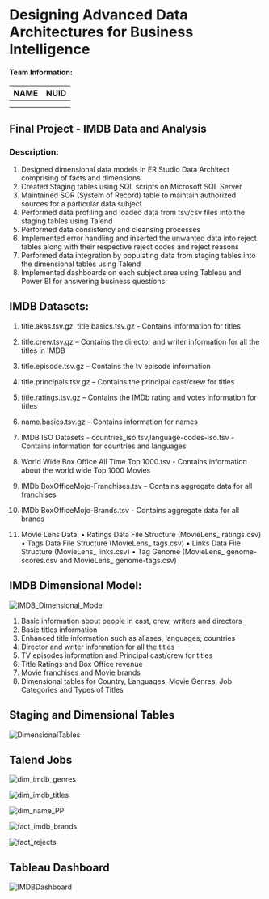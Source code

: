 # Designing Advanced Data Architectures for Business Intelligence

#### Team Information:

| NAME              |     NUID        |
|------------------ |-----------------|
|                   |                 |
|                   |                 |

## Final Project  - IMDB Data and Analysis

### Description:

1. Designed dimensional data models in ER Studio Data Architect comprising of facts and dimensions
2. Created Staging tables using SQL scripts on Microsoft SQL Server
3. Maintained SOR (System of Record) table to maintain authorized sources for a particular data subject
4. Performed data profiling and loaded data from tsv/csv files into the staging tables using Talend
5. Performed data consistency and cleansing processes
6. Implemented error handling and inserted the unwanted data into reject tables along with their respective reject codes and reject reasons
7. Performed data integration by populating data from staging tables into the dimensional tables using Talend
8. Implemented dashboards on each subject area using Tableau and Power BI for answering business questions

## IMDB Datasets:

1. title.akas.tsv.gz, title.basics.tsv.gz - Contains information for titles

2. title.crew.tsv.gz – Contains the director and writer information for all the titles in IMDB

3. title.episode.tsv.gz – Contains the tv episode information

4. title.principals.tsv.gz – Contains the principal cast/crew for titles

5. title.ratings.tsv.gz – Contains the IMDb rating and votes information for titles

6. name.basics.tsv.gz – Contains information for names

7. IMDB ISO Datasets - countries_iso.tsv,language-codes-iso.tsv - Contains information for countries and languages

8. World Wide Box Office All Time Top 1000.tsv - Contains information about the world wide Top 1000 Movies

9. IMDb BoxOfficeMojo-Franchises.tsv – Contains aggregate data for all franchises

10. IMDb BoxOfficeMojo-Brands.tsv - Contains aggregate data for all brands

11. Movie Lens Data:
• Ratings Data File Structure (MovieLens_ ratings.csv)
• Tags Data File Structure (MovieLens_ tags.csv)
• Links Data File Structure (MovieLens_ links.csv)
• Tag Genome (MovieLens_ genome-scores.csv and MovieLens_ genome-tags.csv)

## IMDB Dimensional Model:

![IMDB_Dimensional_Model](https://user-images.githubusercontent.com/59594174/97101083-a7a9bf80-1670-11eb-9252-f33b2f55a2bd.PNG)

1. Basic information about people in cast, crew, writers and directors
2. Basic titles information
3. Enhanced title information such as aliases, languages, countries
4. Director and writer information for all the titles
5. TV episodes information and Principal cast/crew for titles
6. Title Ratings and Box Office revenue
7. Movie franchises and Movie brands
8. Dimensional tables for Country, Languages, Movie Genres, Job Categories and Types of Titles

## Staging and Dimensional Tables


![DimensionalTables](https://user-images.githubusercontent.com/59594174/97101086-bb552600-1670-11eb-8786-3b16e6f16491.PNG)


## Talend Jobs

![dim_imdb_genres](https://user-images.githubusercontent.com/59594174/97101095-c740e800-1670-11eb-9cb2-ace62b4af8e9.PNG)


![dim_imdb_titles](https://user-images.githubusercontent.com/59594174/97101097-c9a34200-1670-11eb-857a-33a580c649b7.PNG)


![dim_name_PP](https://user-images.githubusercontent.com/59594174/97101099-cb6d0580-1670-11eb-8cfd-08b8b7780dee.PNG)


![fact_imdb_brands](https://user-images.githubusercontent.com/59594174/97101100-ce67f600-1670-11eb-8cf6-10fc62978eb1.PNG)


![fact_rejects](https://user-images.githubusercontent.com/59594174/97101102-d0ca5000-1670-11eb-9379-29848d757955.PNG)


## Tableau Dashboard

![IMDBDashboard](https://user-images.githubusercontent.com/59594174/97101106-d32caa00-1670-11eb-9a88-ebdbe644404d.png)

